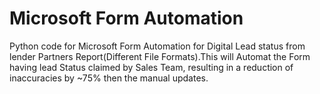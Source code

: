 # Microsoft Form Automation
Python code for Microsoft Form Automation for Digital Lead status from lender Partners Report(Different File Formats).This will Automat the Form having lead Status claimed by Sales Team, resulting in a reduction of inaccuracies by ~75% then the manual updates.
